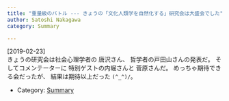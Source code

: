 ```yaml
---
title: "重量級のバトル --- きょうの「文化人類学を自然化する」研究会は大盛会でした"
author: Satoshi Nakagawa
category: Summary

---
```


[2019-02-23]  
 きょうの研究会は社会心理学者の
唐沢さん、
哲学者の戸田山さんの発表だ。
そしてコメンテーターに
特別ゲストの内堀さんと
菅原さんだ。
めっちゃ期待できる会だったが、
結果は期待以上だった `(^_^)/`。

- Category: [Summary](/categories.html#Summary)

